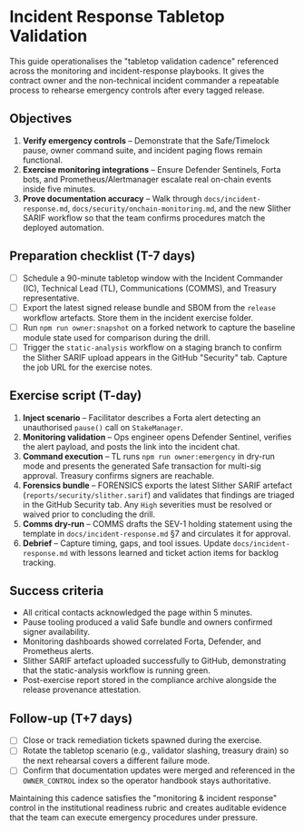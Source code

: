 # Incident Response Tabletop Validation

This guide operationalises the "tabletop validation cadence" referenced across the
monitoring and incident-response playbooks. It gives the contract owner and the
non-technical incident commander a repeatable process to rehearse emergency
controls after every tagged release.

## Objectives

1. **Verify emergency controls** – Demonstrate that the Safe/Timelock pause,
   owner command suite, and incident paging flows remain functional.
2. **Exercise monitoring integrations** – Ensure Defender Sentinels, Forta bots,
   and Prometheus/Alertmanager escalate real on-chain events inside five minutes.
3. **Prove documentation accuracy** – Walk through `docs/incident-response.md`,
   `docs/security/onchain-monitoring.md`, and the new Slither SARIF workflow so
   that the team confirms procedures match the deployed automation.

## Preparation checklist (T-7 days)

- [ ] Schedule a 90-minute tabletop window with the Incident Commander (IC),
      Technical Lead (TL), Communications (COMMS), and Treasury representative.
- [ ] Export the latest signed release bundle and SBOM from the `release`
      workflow artefacts. Store them in the incident exercise folder.
- [ ] Run `npm run owner:snapshot` on a forked network to capture the baseline
      module state used for comparison during the drill.
- [ ] Trigger the `static-analysis` workflow on a staging branch to confirm the
      Slither SARIF upload appears in the GitHub "Security" tab. Capture the
      job URL for the exercise notes.

## Exercise script (T-day)

1. **Inject scenario** – Facilitator describes a Forta alert detecting an
   unauthorised `pause()` call on `StakeManager`.
2. **Monitoring validation** – Ops engineer opens Defender Sentinel, verifies
   the alert payload, and posts the link into the incident chat.
3. **Command execution** – TL runs `npm run owner:emergency` in dry-run mode and
   presents the generated Safe transaction for multi-sig approval. Treasury
   confirms signers are reachable.
4. **Forensics bundle** – FORENSICS exports the latest Slither SARIF artefact
   (`reports/security/slither.sarif`) and validates that findings are triaged in
   the GitHub Security tab. Any `High` severities must be resolved or waived
   prior to concluding the drill.
5. **Comms dry-run** – COMMS drafts the SEV-1 holding statement using the
   template in `docs/incident-response.md` §7 and circulates it for approval.
6. **Debrief** – Capture timing, gaps, and tool issues. Update `docs/incident-response.md`
   with lessons learned and ticket action items for backlog tracking.

## Success criteria

- All critical contacts acknowledged the page within 5 minutes.
- Pause tooling produced a valid Safe bundle and owners confirmed signer
  availability.
- Monitoring dashboards showed correlated Forta, Defender, and Prometheus
  alerts.
- Slither SARIF artefact uploaded successfully to GitHub, demonstrating that the
  static-analysis workflow is running green.
- Post-exercise report stored in the compliance archive alongside the release
  provenance attestation.

## Follow-up (T+7 days)

- [ ] Close or track remediation tickets spawned during the exercise.
- [ ] Rotate the tabletop scenario (e.g., validator slashing, treasury drain) so
      the next rehearsal covers a different failure mode.
- [ ] Confirm that documentation updates were merged and referenced in the
      `OWNER_CONTROL` index so the operator handbook stays authoritative.

Maintaining this cadence satisfies the "monitoring & incident response" control
in the institutional readiness rubric and creates auditable evidence that the
team can execute emergency procedures under pressure.
